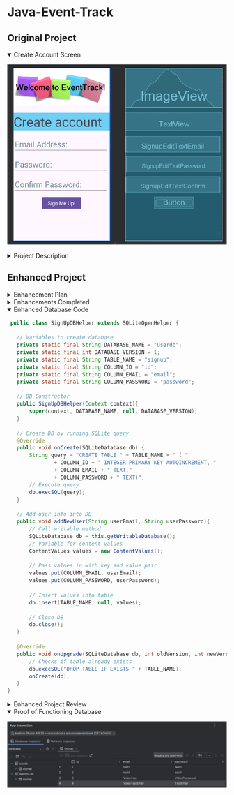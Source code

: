 # Java-Event-Track

## Original Project

<details open>
  <summary>Create Account Screen</summary>

  ![Original Scene](https://github.com/melcian404/melcian404.github.io/blob/main/docs/assets/CreateAccount.PNG)
  
</details>

<details>
  <summary>Project Description</summary>

The origin of this school project is to create an Event-Tracking app that stores dates and times of upcoming events by allowing users to enter event details. The app displays events on the home screen in a grid view format. Users can add, remove, and edit event details. Data is stored in two database tables, one for login information and the other for event data. This project demonstrates my ability to create a locally stored SQLite database on Android. This project was completed initially using Java with Android Studio on 12/15/24.

</details>

## Enhanced Project

<details>
  <summary>
    Enhancement Plan
  </summary> 
When first creating this project, I spent too much time designing the UI and didn’t end up with a fully functioning project. It incorporated the beginning of a database, but it was very rudimentary and non-functional. It was disappointing not to have a finished product when I was so excited about this project. With this enhancement, I’d like to get the user databases working properly. It would be the easiest route to scrap my prior user database entirely and start fresh. This will require stripping and recreating the UserDB class, then editing the MainActivity.
</details>

<details>
  <summary>Enhancements Completed</summary>
  
-	Remake the entire app with better inline comments.
-	Create a functioning database for users to create an account.
-	Verify database was established. 
  
</details>

<details open>
  <summary>Enhanced Database Code</summary>
  
 ```Java
  public class SignUpDBHelper extends SQLiteOpenHelper {

    // Variables to create database
    private static final String DATABASE_NAME = "userdb";
    private static final int DATABASE_VERSION = 1;
    private static final String TABLE_NAME = "signup";
    private static final String COLUMN_ID = "id";
    private static final String COLUMN_EMAIL = "email";
    private static final String COLUMN_PASSWORD = "password";

    // DB Constructor
    public SignUpDBHelper(Context context){
        super(context, DATABASE_NAME, null, DATABASE_VERSION);
    }

    // Create DB by running SQLite query
    @Override
    public void onCreate(SQLiteDatabase db) {
        String query = "CREATE TABLE " + TABLE_NAME + " ( "
                + COLUMN_ID + " INTEGER PRIMARY KEY AUTOINCREMENT, "
                + COLUMN_EMAIL + " TEXT,"
                + COLUMN_PASSWORD + " TEXT)";
        // Execute query
        db.execSQL(query);
    }

    // Add user info into DB
    public void addNewUser(String userEmail, String userPassword){
        // Call writable method
        SQLiteDatabase db = this.getWritableDatabase();
        // Variable for content values
        ContentValues values = new ContentValues();

        // Pass values in with key and value pair
        values.put(COLUMN_EMAIL, userEmail);
        values.put(COLUMN_PASSWORD, userPassword);

        // Insert values into table
        db.insert(TABLE_NAME, null, values);

        // Close DB
        db.close();
    }

    @Override
    public void onUpgrade(SQLiteDatabase db, int oldVersion, int newVersion){
        // Checks if table already exists
        db.execSQL("DROP TABLE IF EXISTS " + TABLE_NAME);
        onCreate(db);
    }
}
```
</details>


<details>
  <summary>Enhanced Project Review</summary>

This enhancement proved to be a more significant undertaking than I initially anticipated. Initially, the app didn’t run, so I had to perform significant debugging to get it working with the database. While working on the database, I encountered an issue trying to understand my chosen naming conventions. Many items were named poorly, lacking descriptive details, and were labeled simply as “buttons 1, 2, etc.” Trying to decipher it was frustrating, so I decided it was best to scrap the entire project and start again from scratch. After revising the entire project with more descriptive naming conventions, I successfully established a functioning database for login credentials. This was verified using the Android Studio Database Inspector tool, which displays database entries.
  
</details>

<details open>
  <summary>Proof of Functioning Database</summary>

  ![Original Scene](https://github.com/melcian404/melcian404.github.io/blob/main/docs/assets/ConfirmedDB.PNG)
  
</details>
